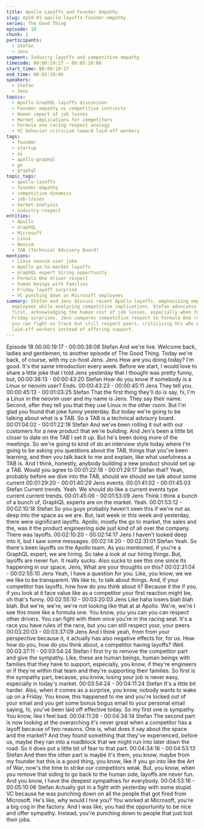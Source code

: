 ```yaml
---
title: Apollo Layoffs and Founder Empathy
slug: ep18-01-apollo-layoffs-founder-empathy
series: The Good Thing
episode: 18
chunk: 1
participants:
  - Stefan
  - Jens
segment: Industry layoffs and competitive empathy
timecode: 00:00:19:17 – 00:05:10:06
start_time: 00:00:19:17
end_time: 00:05:10:06
speakers:
  - Stefan
  - Jens
topics:
  - Apollo GraphQL layoffs discussion
  - Founder empathy vs competitive instincts
  - Human impact of job losses
  - Market implications for competitors
  - Formula one racing respect analogy
  - VC behavior criticism toward laid-off workers
tags:
  - founder
  - startup
  - ai
  - apollo-graphql
  - go
  - graphql
topic_tags:
  - apollo-layoffs
  - founder-empathy
  - competitive-dynamics
  - job-losses
  - market-analysis
  - industry-respect
entities:
  - Apollo
  - GraphQL
  - Microsoft
  - Linux
  - Neovim
  - TAB (Technical Advisory Board)
mentions:
  - Linux neovim user joke
  - Apollo go-to-market layoffs
  - GraphQL expert hiring opportunity
  - Formula One driver respect
  - human beings with families
  - Friday layoff surprise
  - VC punching down on Microsoft employees
summary: Stefan and Jens discuss recent Apollo layoffs, emphasizing empathy for affected
  employees while analyzing competitive implications. Stefan advocates for sympathy
  first, acknowledging the human cost of job losses, especially when they come as
  Friday surprises. Jens compares competitive respect to Formula One racing, where
  you can fight on track but still respect peers, criticizing VCs who punch down on
  laid-off workers instead of offering support.
---
```



Episode 18
00:00:19:17 - 00:00:38:08
Stefan
And we're live. Welcome back, ladies and gentlemen, to another episode of The Good Thing.
Today we're back, of course, with my co-host Jens. Jens How are you doing today? I'm good.
It's the same introduction every week. Before we start, I would love to share a little joke that I
told Jens yesterday that I thought was pretty funny, but,
00:00:38:13 - 00:00:43:20
Stefan
How do you know if somebody is a Linux or neovim user? Ends.
00:00:43:23 - 00:00:45:11
Jens
They tell you.
00:00:45:13 - 00:01:03:25
Stefan
That the first thing they'll do is say, hi, I'm a Linux in the neovim user and my name is Jens.
They say their name. Second, after they tell you that they use Linux in the other room. But I'm
glad you found that joke funny yesterday. But today we're going to be talking about what is a
TAB. So a TAB is a technical advisory board.
00:01:04:02 - 00:01:22:18
Stefan
And we've been rolling it out with our customers for a new product that we're building. And Jen's
been a little bit closer to date on the TAB I set it up. But he's been doing more of the meetings.
So we're going to kind of do an interview style today where I'm going to be asking you questions
about the TAB, things that you've been learning, and then you talk back to me and explain, like
what usefulness a TAB is.
And I think, honestly, anybody building a new product should set up a TAB. Would you agree to
00:01:22:18 - 00:01:29:17
Stefan
that?
Yeah, probably before we dive into the TAB, should we should we talk about some current
00:01:29:20 - 00:01:40:29
Jens
events.
00:01:41:02 - 00:01:45:03
Stefan
Current trends. Yeah. We should do like a current events type current current trends.
00:01:45:06 - 00:01:53:09
Jens
Think I think a bunch of a bunch of, GraphQL experts are on the market. Yeah.
00:01:53:12 - 00:02:10:18
Stefan
So you guys probably haven't seen this if we're not as deep into the space as we are. But, last
week or this week and yesterday, there were significant layoffs. Apollo, mostly the go to market,
the sales and the, was it the product engineering side just kind of all over the company. There
was layoffs.
00:02:10:20 - 00:02:14:17
Jens
I haven't looked deep into it, but I saw some messages.
00:02:14:20 - 00:02:31:01
Stefan
Yeah. So there's been layoffs on the Apollo team. As you mentioned, if you're a GraphQL expert,
we are hiring. So take a look at our hiring things. But, layoffs are never fun. It really sucks. Also
sucks to see this one since its happening in our space, Jens, What are your thoughts on this?
00:02:31:04 - 00:02:55:10
Jens
Yeah, I have a question for you. Like, you know, we we we like to be transparent. We like to, to
talk about things. And, if your competitor has layoffs, how how do you think about it? Because it
the if you, if you look at it face value like as a competitor your first reaction might be, oh that's
funny.
00:02:55:10 - 00:03:20:03
Jens
Like haha losers blah blah blah. But we're, we're, we're not looking like that at at Apollo. We're,
we're I see this more like a formula one. You know, you you can you can respect other drivers.
You can fight with them once you're in the racing seat. It's a race you have rules of the race, but
you can still respect your, your peers.
00:03:20:03 - 00:03:37:09
Jens
And I think yeah, from from your perspective because it, it actually has also negative effects for,
for us. How how do you, how do you think about, a competitor having layoffs? Well.
00:03:37:11 - 00:03:54:24
Stefan
I first try to remove the competitor part and give the sympathy. Like, these are human beings,
human beings with families that they have to support, especially, you know, if they're engineers
or if they're within that team and they're supporting their families. So first is the sympathy part,
because, you know, losing your job is never easy, especially in today's market.
00:03:54:24 - 00:04:11:24
Stefan
It's a little bit harder. Also, when it comes as a surprise, you know, nobody wants to wake up on
a Friday. You know, this happened to me and you're locked out of your email and you get some
bonus bogus email to your personal email saying, hi, you've been laid off effective today. So my
first one is sympathy. You know, like I feel bad.
00:04:11:26 - 00:04:34:14
Stefan
The second part is now looking at the overarching it's never great when a competitor has a
layoff because of two reasons. One is, what does it say about the space and the market? And
they found something that they've experienced, before us, maybe they ran into a roadblock that
we might run into later down the road. So it does put a little bit of fear to that part.
00:04:34:16 - 00:04:53:13
Stefan
And then the other part is maybe it's them, you know, maybe from my founder hat this is a good
thing, you know, like if you go into like the Art of War, now's the time to strike our competitors
weak. But, you know, when you remove that siding to go back to the human side, layoffs are
never fun. And you know, I have the deepest sympathies for everybody.
00:04:53:16 - 00:05:10:06
Stefan
Actually got in a fight with yesterday with some stupid VC because he was punching down on all
the people that got fired from Microsoft. He's like, why would I hire you? You worked at
Microsoft, you're a big cog in the factory. And I was like, you had the opportunity to be nice and
offer sympathy. Instead, you're punching down to people that just lost their jobs.